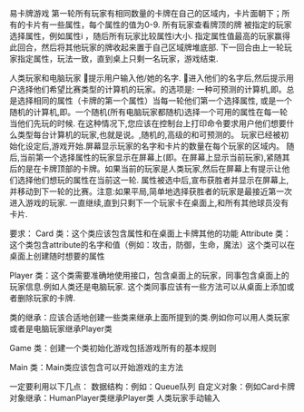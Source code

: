 易卡牌游戏
第一轮所有玩家有相同数量的卡牌在自己的区域内，卡片面朝下；所有的卡片有一些属性，每个属性的值为0-9.
所有玩家查看牌顶的牌
被指定的玩家选择属性，例如属性i ，随后所有玩家比较属性i大小.
指定属性值最高的玩家赢得此回合，然后将其他玩家的牌收起来置于自己区域牌堆底部.
下一回合由上一轮玩家指定属性，玩法一致，直到桌上只剩一名玩家，游戏结束.

人类玩家和电脑玩家
提示用户输入他/她的名字.
进入他们的名字后,然后提示用户选择他们希望比赛类型的计算机的玩家。的选项是:
一种可预测的计算机,即。总是选择相同的属性（卡牌的第一个属性）当每一轮他们第一个选择属性,
或是一个随机的计算机,即。一个随机(所有电脑玩家都随机)选择一个可用的属性在每一轮当他们先玩的时候.
在这种情况下,您应该在控制台上打印命令要求用户他们想要什么类型每台计算机的玩家,也就是说。,随机的,高级的和可预测的。
玩家已经被初始化设定后,游戏开始.屏幕显示玩家的名字和卡片的数量在每个玩家的区域内。
随后,当前第一个选择属性的玩家显示在屏幕上(即。在屏幕上显示当前玩家),紧随其后的是在卡牌顶部的卡牌。如果当前的玩家是人类玩家,然后在屏幕上有提示让他们选择他们想玩的属性在当前这一轮.
属性被选中后,宣布获胜者并显示在屏幕上,并移动到下一轮的比赛。注意:如果平局,简单地选择获胜者的玩家是最接近第一次进入游戏的玩家.
一直继续,直到只剩下一个玩家卡在桌面上,和所有其他球员没有卡片.

要求：
Card 类：这个类应该包含属性和在桌面上卡牌其他的功能
Attribute 类：这个类包含attribute的名字和值（例如：攻击，防御，生命，魔法）这个类可以在桌面上创建随时想要的属性

Player 类：这个类需要准确地使用接口，包含桌面上的玩家，同事包含桌面上的玩家信息.例如人类还是电脑玩家. 这个类同事应该有一些方法可以从桌面上添加或者删除玩家的卡牌.

类的继承：应该合适地创建一些类来继承上面所提到的类.例如你可以用人类玩家或者是电脑玩家继承Player类

Game 类：创建一个类初始化游戏包括游戏所有的基本规则

Main 类：Main类应该包含可以开始游戏的主方法

一定要利用以下几点：
数据结构：例如：Queue队列
自定义对象：例如Card卡牌
对象继承：HumanPlayer类继承Player类
人类玩家手动输入